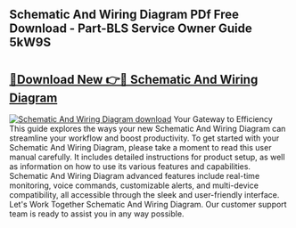 ## Schematic And Wiring Diagram PDf Free Download - Part-BLS Service Owner Guide 5kW9S

# <h2><a href="http://dfllhk.blite.top/?on=Schematic+And+Wiring+Diagram">🔗Download New 👉🔴 Schematic And Wiring Diagram</a></h2>

[![Schematic And Wiring Diagram download](https://i.imgur.com/lujVjoI.png)](http://dfllhk.blite.top/?on=Schematic+And+Wiring+Diagram)
Your Gateway to Efficiency This guide explores the ways your new Schematic And Wiring Diagram can streamline your workflow and boost productivity. To get started with your Schematic And Wiring Diagram, please take a moment to read this user manual carefully. It includes detailed instructions for product setup, as well as information on how to use its various features and capabilities. Schematic And Wiring Diagram advanced features include real-time monitoring, voice commands, customizable alerts, and multi-device compatibility, all accessible through the sleek and user-friendly interface. Let's Work Together Schematic And Wiring Diagram. Our customer support team is ready to assist you in any way possible.

